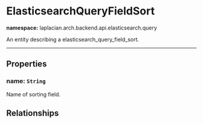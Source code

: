 

# **ElasticsearchQueryFieldSort**
**namespace:** laplacian.arch.backend.api.elasticsearch.query

An entity describing a elasticsearch_query_field_sort.



---

## Properties

### name: `String`
Name of sorting field.


## Relationships
